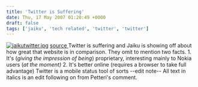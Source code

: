 ```yaml
---
title: 'Twitter is Suffering'
date: Thu, 17 May 2007 01:20:49 +0000
draft: false
tags: ['jaiku', 'tech related', 'twitter', 'twitter']
---
```


[![jaikutwitter.jpg](http://www.main-vision.com/richard/blog/wp-content/uploads/2007/05/jaikutwitter.thumbnail.jpg)](http://www.main-vision.com/richard/blog/wp-content/uploads/2007/05/jaikutwitter.jpg "jaikutwitter.jpg") [source ](http://www.alexa.com/data/details/traffic_details?site0=twitter.com&site1=jaiku.com&site2=&site3=&site4=&y=r&z=1&h=300&w=610&range=3m&size=Medium&url=eurovision.tv) Twitter is suffering and Jaiku is showing off about how great that website is in comparison. They omit to mention two facts. 1. It's (_giving the impression of being_) proprietary, interesting mainly to Nokia users (_at the moment)_ 2. It's better online (requires a browser to take full advantage) Twitter is a mobile status tool of sorts --edit note-- All text in italics is an edit following on from Petteri's comment.